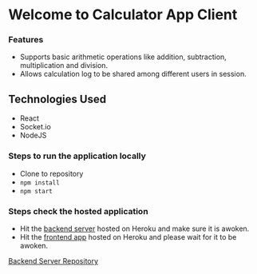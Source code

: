 # Welcome to Calculator App Client

### Features
* Supports basic arithmetic operations like addition, subtraction, multiplication and division.
* Allows calculation log to be shared among different users in session.

## Technologies Used
* React
* Socket.io
* NodeJS

### Steps to run the application locally
* Clone to repository
* `npm install`
* `npm start`

### Steps check the hosted application
* Hit the [backend server](https://calculator-app-server.herokuapp.com/) hosted on Heroku and make sure it is awoken.
* Hit the [frontend app](https://calculator-app-client.herokuapp.com/) hosted on Heroku and please wait for it to be awoken.

[Backend Server Repository](https://github.com/swapnilblues/calculator-app-server)